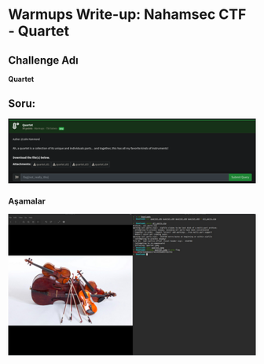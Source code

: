 # Warmups Write-up: Nahamsec CTF - Quartet
##  Challenge Adı
**Quartet**

## Soru:

![image 6](simage-6.png)

### Aşamalar

![image 7](simage-7.png)


